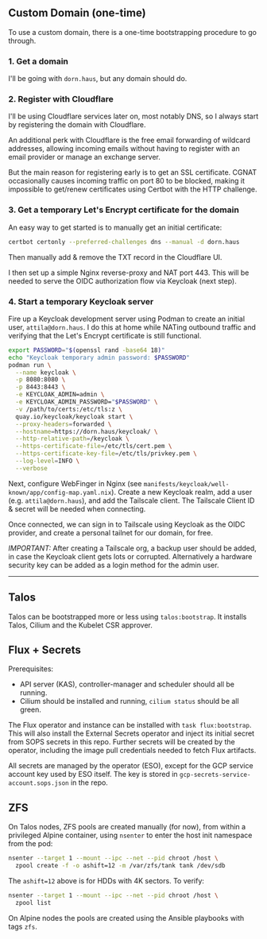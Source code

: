 ## Custom Domain (one-time)

To use a custom domain, there is a one-time bootstrapping procedure to go through.

### 1. Get a domain

I'll be going with `dorn.haus`, but any domain should do.

### 2. Register with Cloudflare

I'll be using Cloudflare services later on, most notably DNS, so I always start by registering the domain with
Cloudflare.

An additional perk with Cloudflare is the free email forwarding of wildcard addresses, allowing incoming emails without
having to register with an email provider or manage an exchange server.

But the main reason for registering early is to get an SSL certificate. CGNAT occasionally causes incoming traffic on
port 80 to be blocked, making it impossible to get/renew certificates using Certbot with the HTTP challenge.

### 3. Get a temporary Let's Encrypt certificate for the domain

An easy way to get started is to manually get an initial certificate:

```bash
certbot certonly --preferred-challenges dns --manual -d dorn.haus
```

Then manually add & remove the TXT record in the Cloudflare UI.

I then set up a simple Nginx reverse-proxy and NAT port 443. This will be needed to serve the OIDC authorization flow
via Keycloak (next step).

### 4. Start a temporary Keycloak server

Fire up a Keycloak development server using Podman to create an initial user, `attila@dorn.haus`. I do this at home
while NATing outbound traffic and verifying that the Let's Encrypt certificate is still functional.

```bash
export PASSWORD="$(openssl rand -base64 18)"
echo "Keycloak temporary admin password: $PASSWORD"
podman run \
  --name keycloak \
  -p 8080:8080 \
  -p 8443:8443 \
  -e KEYCLOAK_ADMIN=admin \
  -e KEYCLOAK_ADMIN_PASSWORD="$PASSWORD" \
  -v /path/to/certs:/etc/tls:z \
  quay.io/keycloak/keycloak start \
  --proxy-headers=forwarded \
  --hostname=https://dorn.haus/keycloak/ \
  --http-relative-path=/keycloak \
  --https-certificate-file=/etc/tls/cert.pem \
  --https-certificate-key-file=/etc/tls/privkey.pem \
  --log-level=INFO \
  --verbose
```

Next, configure WebFinger in Nginx (see `manifests/keycloak/well-known/app/config-map.yaml.nix`). Create a new Keycloak
realm, add a user (e.g. `attila@dorn.haus`), and add the Tailscale client. The Tailscale Client ID & secret will be
needed when connecting.

Once connected, we can sign in to Tailscale using Keycloak as the OIDC provider, and create a personal tailnet for our
domain, for free.

*IMPORTANT:* After creating a Tailscale org, a backup user should be added, in case the Keycloak client gets lots or
corrupted. Alternatively a hardware security key can be added as a login method for the admin user.

---

## Talos

Talos can be bootstrapped more or less using `talos:bootstrap`. It installs Talos, Cilium and the Kubelet CSR approver.

## Flux + Secrets

Prerequisites:

- API server (KAS), controller-manager and scheduler should all be running.
- Cilium should be installed and running, `cilium status` should be all green.

The Flux operator and instance can be installed with `task flux:bootstrap`. This will also install the External Secrets
operator and inject its initial secret from SOPS secrets in this repo. Further secrets will be created by the operator,
including the image pull credentials needed to fetch Flux artifacts.

All secrets are managed by the operator (ESO), except for the GCP service account key used by ESO itself. The key is
stored in `gcp-secrets-service-account.sops.json` in the repo.

## ZFS

On Talos nodes, ZFS pools are created manually (for now), from within a privileged Alpine container, using `nsenter` to
enter the host init namespace from the pod:

```sh
nsenter --target 1 --mount --ipc --net --pid chroot /host \
  zpool create -f -o ashift=12 -m /var/zfs/tank tank /dev/sdb
```

The `ashift=12` above is for HDDs with 4K sectors. To verify:

```sh
nsenter --target 1 --mount --ipc --net --pid chroot /host \
  zpool list
```

On Alpine nodes the pools are created using the Ansible playbooks with tags `zfs`.
